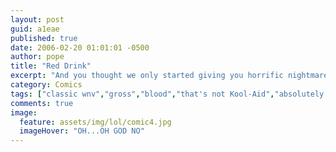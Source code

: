 ```yaml
---
layout: post
guid: a1eae
published: true
date: 2006-02-20 01:01:01 -0500
author: pope
title: "Red Drink"
excerpt: "And you thought we only started giving you horrific nightmares with Fistmas. In fact, putting to print things that should never be discussed or even thought is one of WNV's oldest skills."
category: Comics
tags: ["classic wnv","gross","blood","that's not Kool-Aid","absolutely nothing about this is okay"]
comments: true 
image:
  feature: assets/img/lol/comic4.jpg
  imageHover: "OH...OH GOD NO"
---
```


